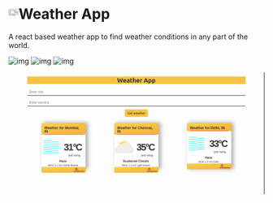 # <img src="https://pic.sopili.net/pub/emoji/noto-emoji/png/128/emoji_u26c5.png" width=20 height=20>Weather App

A react based weather app to find weather conditions in any part of the world.

![img](https://img.shields.io/badge/Library-React-brightgreen)
![img](https://img.shields.io/badge/platform-web-blue)
![img](https://img.shields.io/badge/Languages-Html%2Ccss%2Cjavascript-yellow)

![demo](weather.gif)
